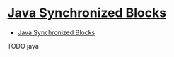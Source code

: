 # [Java Synchronized Blocks](http://tutorials.jenkov.com/java-concurrency/synchronized.html)

- [Java Synchronized Blocks](#java-synchronized-blocks)

















TODO java